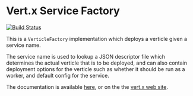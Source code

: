 # Vert.x Service Factory

[![Build Status](https://vertx.ci.cloudbees.com/buildStatus/icon?job=vert.x3-service-factory)](https://vertx.ci.cloudbees.com/view/vert.x-3/job/vert.x3-service-factory/)

This is a `VerticleFactory` implementation which deploys a verticle given a service name.

The service name is used to lookup a JSON descriptor file which determines the actual verticle that is to be deployed,
and can also contain deployment options for the verticle such as whether it should be run as a worker, and default
config for the service.

The documentation is available [here](src/main/asciidoc/java/index.ad), or on the the 
[vert.x web site](http://vertx.io/docs/vertx-service-factory).
